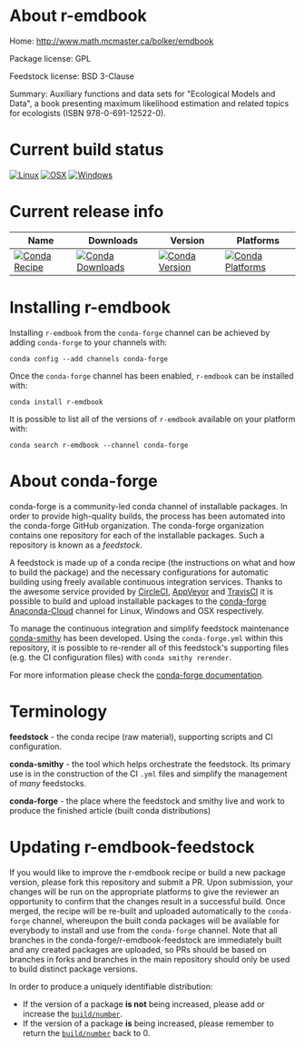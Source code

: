 About r-emdbook
===============

Home: http://www.math.mcmaster.ca/bolker/emdbook

Package license: GPL

Feedstock license: BSD 3-Clause

Summary: Auxiliary functions and data sets for "Ecological Models and Data", a book presenting maximum likelihood estimation and related topics for ecologists (ISBN 978-0-691-12522-0).



Current build status
====================

[![Linux](https://img.shields.io/circleci/project/github/conda-forge/r-emdbook-feedstock/master.svg?label=Linux)](https://circleci.com/gh/conda-forge/r-emdbook-feedstock)
[![OSX](https://img.shields.io/travis/conda-forge/r-emdbook-feedstock/master.svg?label=macOS)](https://travis-ci.org/conda-forge/r-emdbook-feedstock)
[![Windows](https://img.shields.io/appveyor/ci/conda-forge/r-emdbook-feedstock/master.svg?label=Windows)](https://ci.appveyor.com/project/conda-forge/r-emdbook-feedstock/branch/master)

Current release info
====================

| Name | Downloads | Version | Platforms |
| --- | --- | --- | --- |
| [![Conda Recipe](https://img.shields.io/badge/recipe-r--emdbook-green.svg)](https://anaconda.org/conda-forge/r-emdbook) | [![Conda Downloads](https://img.shields.io/conda/dn/conda-forge/r-emdbook.svg)](https://anaconda.org/conda-forge/r-emdbook) | [![Conda Version](https://img.shields.io/conda/vn/conda-forge/r-emdbook.svg)](https://anaconda.org/conda-forge/r-emdbook) | [![Conda Platforms](https://img.shields.io/conda/pn/conda-forge/r-emdbook.svg)](https://anaconda.org/conda-forge/r-emdbook) |

Installing r-emdbook
====================

Installing `r-emdbook` from the `conda-forge` channel can be achieved by adding `conda-forge` to your channels with:

```
conda config --add channels conda-forge
```

Once the `conda-forge` channel has been enabled, `r-emdbook` can be installed with:

```
conda install r-emdbook
```

It is possible to list all of the versions of `r-emdbook` available on your platform with:

```
conda search r-emdbook --channel conda-forge
```


About conda-forge
=================

conda-forge is a community-led conda channel of installable packages.
In order to provide high-quality builds, the process has been automated into the
conda-forge GitHub organization. The conda-forge organization contains one repository
for each of the installable packages. Such a repository is known as a *feedstock*.

A feedstock is made up of a conda recipe (the instructions on what and how to build
the package) and the necessary configurations for automatic building using freely
available continuous integration services. Thanks to the awesome service provided by
[CircleCI](https://circleci.com/), [AppVeyor](https://www.appveyor.com/)
and [TravisCI](https://travis-ci.org/) it is possible to build and upload installable
packages to the [conda-forge](https://anaconda.org/conda-forge)
[Anaconda-Cloud](https://anaconda.org/) channel for Linux, Windows and OSX respectively.

To manage the continuous integration and simplify feedstock maintenance
[conda-smithy](https://github.com/conda-forge/conda-smithy) has been developed.
Using the ``conda-forge.yml`` within this repository, it is possible to re-render all of
this feedstock's supporting files (e.g. the CI configuration files) with ``conda smithy rerender``.

For more information please check the [conda-forge documentation](https://conda-forge.org/docs/).

Terminology
===========

**feedstock** - the conda recipe (raw material), supporting scripts and CI configuration.

**conda-smithy** - the tool which helps orchestrate the feedstock.
                   Its primary use is in the construction of the CI ``.yml`` files
                   and simplify the management of *many* feedstocks.

**conda-forge** - the place where the feedstock and smithy live and work to
                  produce the finished article (built conda distributions)


Updating r-emdbook-feedstock
============================

If you would like to improve the r-emdbook recipe or build a new
package version, please fork this repository and submit a PR. Upon submission,
your changes will be run on the appropriate platforms to give the reviewer an
opportunity to confirm that the changes result in a successful build. Once
merged, the recipe will be re-built and uploaded automatically to the
`conda-forge` channel, whereupon the built conda packages will be available for
everybody to install and use from the `conda-forge` channel.
Note that all branches in the conda-forge/r-emdbook-feedstock are
immediately built and any created packages are uploaded, so PRs should be based
on branches in forks and branches in the main repository should only be used to
build distinct package versions.

In order to produce a uniquely identifiable distribution:
 * If the version of a package **is not** being increased, please add or increase
   the [``build/number``](https://conda.io/docs/user-guide/tasks/build-packages/define-metadata.html#build-number-and-string).
 * If the version of a package **is** being increased, please remember to return
   the [``build/number``](https://conda.io/docs/user-guide/tasks/build-packages/define-metadata.html#build-number-and-string)
   back to 0.
